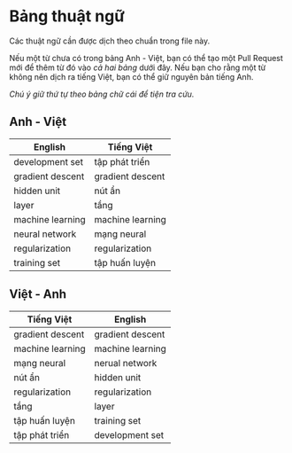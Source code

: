 # Bảng thuật ngữ

Các thuật ngữ cần được dịch theo chuẩn trong file này.

Nếu một từ chưa có trong bảng Anh - Việt, bạn có thể tạo một Pull Request mới để thêm từ đó vào _cả hai bảng_ dưới đây.
Nếu bạn cho rằng một từ không nên dịch ra tiếng Việt, bạn có thể giữ nguyên bản tiếng Anh.

*Chú ý giữ thứ tự theo bảng chữ cái để tiện tra cứu.*

## Anh - Việt

| English          | Tiếng Việt       |
| ---------------- | ---------------- |
| development set  | tập phát triển   |
| gradient descent | gradient descent |
| hidden unit      | nút ẩn           |
| layer            | tầng             |
| machine learning | machine learning |
| neural network   | mạng neural      |
| regularization   | regularization   |
| training set     | tập huấn luyện   |




## Việt - Anh

| Tiếng Việt       | English          |
| ---------------- | ---------------- |
| gradient descent | gradient descent |
| machine learning | machine learning |
| mạng neural      | nerual network   |
| nút ẩn           | hidden unit      |
| regularization   | regularization   |
| tầng             | layer            |
| tập huấn luyện   | training set     |
| tập phát triển   | development set  |


